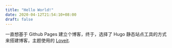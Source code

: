 ```yaml
---
title: "Hello World!"
date: 2020-04-12T21:54:10+08:00
draft: false
---
```


  一直想基于 Github Pages 建立个博客，终于，选择了 Hugo 静态站点工具的方式来搭建博客，主题使用的 [Loveit](https://github.com/dillonzq/LoveIt).
